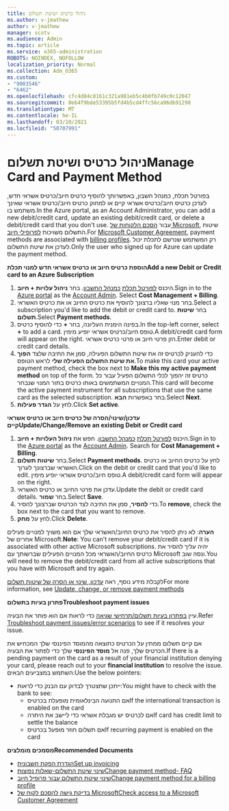 ```yaml
---
title: ניהול כרטיס ושיטת תשלום
ms.author: v-jmathew
author: v-jmathew
manager: scotv
ms.audience: Admin
ms.topic: article
ms.service: o365-administration
ROBOTS: NOINDEX, NOFOLLOW
localization_priority: Normal
ms.collection: Adm_O365
ms.custom:
- "9003546"
- "6462"
ms.openlocfilehash: cfc4d84c8161c321a981eb5c4b0fb749c0c12047
ms.sourcegitcommit: 0eb4f9bde53395b5fd4b5cd4ffc56ca96db91298
ms.translationtype: MT
ms.contentlocale: he-IL
ms.lasthandoff: 03/10/2021
ms.locfileid: "50707991"
---
```

# <a name="manage-card-and-payment-method"></a><span data-ttu-id="bcf84-102">ניהול כרטיס ושיטת תשלום</span><span class="sxs-lookup"><span data-stu-id="bcf84-102">Manage Card and Payment Method</span></span>

<span data-ttu-id="bcf84-103">בפורטל תכלת, כמנהל חשבון, באפשרותך להוסיף כרטיס חיוב/כרטיס אשראי חדש, לעדכן כרטיס חיוב/כרטיס אשראי קיים או למחוק כרטיס חיוב/כרטיס אשראי שאינך משתמש בו.</span><span class="sxs-lookup"><span data-stu-id="bcf84-103">In the Azure portal, as an Account Administrator, you can add a new debit/credit card, update an existing debit/credit card, or delete a debit/credit card that you don't use.</span></span> <span data-ttu-id="bcf84-104">עבור [הסכם הלקוחות של Microsoft](https://docs.microsoft.com/azure/billing/billing-how-to-change-credit-card?WT.mc_id=Portal-Microsoft_Azure_Support#check-access-to-a-microsoft-customer-agreement), שיטות התשלום משויכות [לפרופילי חיוב](https://docs.microsoft.com/azure/billing/billing-how-to-change-credit-card?WT.mc_id=Portal-Microsoft_Azure_Support#change-payment-method-for-a-billing-profile).</span><span class="sxs-lookup"><span data-stu-id="bcf84-104">For [Microsoft Customer Agreement](https://docs.microsoft.com/azure/billing/billing-how-to-change-credit-card?WT.mc_id=Portal-Microsoft_Azure_Support#check-access-to-a-microsoft-customer-agreement), payment methods are associated with [billing profiles](https://docs.microsoft.com/azure/billing/billing-how-to-change-credit-card?WT.mc_id=Portal-Microsoft_Azure_Support#change-payment-method-for-a-billing-profile).</span></span> <span data-ttu-id="bcf84-105">רק המשתמש שנרשם לתכלת יכול לעדכן את שיטת התשלום.</span><span class="sxs-lookup"><span data-stu-id="bcf84-105">Only the user who signed up for Azure can update the payment method.</span></span>

<span data-ttu-id="bcf84-106">**הוספת כרטיס חיוב או כרטיס אשראי חדש למנוי תכלת**</span><span class="sxs-lookup"><span data-stu-id="bcf84-106">**Add a new Debit or Credit card to an Azure Subscription**</span></span>

1. <span data-ttu-id="bcf84-107">היכנס [לפורטל תכלת](https://ms.portal.azure.com/) [כמנהל החשבון](https://docs.microsoft.com/azure/cost-management-billing/manage/billing-subscription-transfer?WT.mc_id=Portal-Microsoft_Azure_Support#whoisaa). בחר **ניהול עלויות + חיוב**.</span><span class="sxs-lookup"><span data-stu-id="bcf84-107">Sign in to the [Azure portal](https://ms.portal.azure.com/) as the [Account Admin](https://docs.microsoft.com/azure/cost-management-billing/manage/billing-subscription-transfer?WT.mc_id=Portal-Microsoft_Azure_Support#whoisaa). Select **Cost Management + Billing**.</span></span>
2. <span data-ttu-id="bcf84-108">בחר מנוי שאליו ברצונך להוסיף את כרטיס החיוב או את כרטיס האשראי.</span><span class="sxs-lookup"><span data-stu-id="bcf84-108">Select a subscription you'd like to add the debit or credit card to.</span></span> <span data-ttu-id="bcf84-109">בחר **שיטות תשלום**.</span><span class="sxs-lookup"><span data-stu-id="bcf84-109">Select **Payment methods**.</span></span>
3. <span data-ttu-id="bcf84-110">בפינה הימנית העליונה, בחר **+** כדי להוסיף כרטיס.</span><span class="sxs-lookup"><span data-stu-id="bcf84-110">In the top-left corner, select **+** to add a card.</span></span> <span data-ttu-id="bcf84-111">טופס חיוב/כרטיס אשראי יופיע מימין.</span><span class="sxs-lookup"><span data-stu-id="bcf84-111">A debit/credit card form will appear on the right.</span></span> <span data-ttu-id="bcf84-112">הזן פרטי חיוב או פרטי כרטיס אשראי.</span><span class="sxs-lookup"><span data-stu-id="bcf84-112">Enter debit or credit card details.</span></span>
4. <span data-ttu-id="bcf84-113">כדי להעניק לכרטיס זה את שיטת התשלום הפעילה, סמן את התיבה שלצד **הפוך את שיטת התשלום הפעילה שלי** לראש הטופס.</span><span class="sxs-lookup"><span data-stu-id="bcf84-113">To make this card your active payment method, check the box next to **Make this my active payment method** on top of the form.</span></span> <span data-ttu-id="bcf84-114">כרטיס זה יהפוך לכלי התשלום הפעיל עבור כל המנויים המשתמשים באותו כרטיס בתור המנוי שנבחר.</span><span class="sxs-lookup"><span data-stu-id="bcf84-114">This card will become the active payment instrument for all subscriptions that use the same card as the selected subscription.</span></span> <span data-ttu-id="bcf84-115">בחר באפשרות **הבא**.</span><span class="sxs-lookup"><span data-stu-id="bcf84-115">Select **Next**.</span></span>
5. <span data-ttu-id="bcf84-116">לחץ על **הגדר פעילות**.</span><span class="sxs-lookup"><span data-stu-id="bcf84-116">Click **Set active**.</span></span> 
 
<span data-ttu-id="bcf84-117">**עדכון/שינוי/הסרה של כרטיס חיוב או כרטיס אשראי קיים**</span><span class="sxs-lookup"><span data-stu-id="bcf84-117">**Update/Change/Remove an existing Debit or Credit card**</span></span>

1.  <span data-ttu-id="bcf84-118">היכנס [לפורטל תכלת](https://portal.azure.com/) [כמנהל החשבון](https://docs.microsoft.com/azure/billing/billing-subscription-transfer?WT.mc_id=Portal-Microsoft_Azure_Support#whoisaa). חפש את **ניהול העלויות + חיוב**.</span><span class="sxs-lookup"><span data-stu-id="bcf84-118">Sign in to the [Azure portal](https://portal.azure.com/) as the [Account Admin](https://docs.microsoft.com/azure/billing/billing-subscription-transfer?WT.mc_id=Portal-Microsoft_Azure_Support#whoisaa). Search for **Cost Management + Billing**.</span></span>
2.  <span data-ttu-id="bcf84-119">בחר **שיטות תשלום**.</span><span class="sxs-lookup"><span data-stu-id="bcf84-119">Select **Payment methods**.</span></span> <span data-ttu-id="bcf84-120">לחץ על כרטיס החיוב או כרטיס האשראי שברצונך לערוך.</span><span class="sxs-lookup"><span data-stu-id="bcf84-120">Click on the debit or credit card that you'd like to edit.</span></span> <span data-ttu-id="bcf84-121">טופס חיוב/כרטיס אשראי יופיע מימין.</span><span class="sxs-lookup"><span data-stu-id="bcf84-121">A debit/credit card form will appear on the right.</span></span>
3.  <span data-ttu-id="bcf84-122">עדכן את פרטי החיוב או כרטיס האשראי.</span><span class="sxs-lookup"><span data-stu-id="bcf84-122">Update the debit or credit card details.</span></span> <span data-ttu-id="bcf84-123">בחר **שמור**.</span><span class="sxs-lookup"><span data-stu-id="bcf84-123">Select **Save**.</span></span>
4.  <span data-ttu-id="bcf84-124">כדי **להסיר**, סמן את התיבה לצד הכרטיס שברצונך להסיר.</span><span class="sxs-lookup"><span data-stu-id="bcf84-124">To **remove**, check the box next to the card that you want to remove.</span></span>
5.  <span data-ttu-id="bcf84-125">לחץ על **מחק**.</span><span class="sxs-lookup"><span data-stu-id="bcf84-125">Click **Delete**.</span></span>

<span data-ttu-id="bcf84-126">**הערה**: לא ניתן להסיר את כרטיס החיוב/האשראי שלך אם הוא משויך למנויים פעילים אחרים של Microsoft.</span><span class="sxs-lookup"><span data-stu-id="bcf84-126">**Note**: You can't remove your debit/credit card if it is associated with other active Microsoft subscriptions.</span></span> <span data-ttu-id="bcf84-127">יהיה עליך להסיר את כרטיס החיוב/האשראי מכל המנויים הפעילים שברשותך עם Microsoft ונסה שוב.</span><span class="sxs-lookup"><span data-stu-id="bcf84-127">You will need to remove the debit/credit card from all active subscriptions that you have with Microsoft and try again.</span></span>

<span data-ttu-id="bcf84-128">לקבלת מידע נוסף, ראה [עדכון, שינוי או הסרה של שיטות תשלום](https://docs.microsoft.com/azure/billing/billing-how-to-change-credit-card?WT.mc_id=Portal-Microsoft_Azure_Support)</span><span class="sxs-lookup"><span data-stu-id="bcf84-128">For more information, see [Update, change, or remove payment methods](https://docs.microsoft.com/azure/billing/billing-how-to-change-credit-card?WT.mc_id=Portal-Microsoft_Azure_Support)</span></span>

<span data-ttu-id="bcf84-129">**פתרון בעיות בתשלום**</span><span class="sxs-lookup"><span data-stu-id="bcf84-129">**Troubleshoot payment issues**</span></span>

<span data-ttu-id="bcf84-130">עיין [בפתרון בעיות תשלום/תרחישי שגיאה](https://docs.microsoft.com/azure/cost-management-billing/manage/billing-troubleshoot-azure-payment-issues) כדי לראות אם הוא פותר את הבעיה.</span><span class="sxs-lookup"><span data-stu-id="bcf84-130">Refer [Troubleshoot payment issues/error scenarios](https://docs.microsoft.com/azure/cost-management-billing/manage/billing-troubleshoot-azure-payment-issues) to see if it resolves your issue.</span></span>

<span data-ttu-id="bcf84-131">אם קיים תשלום ממתין על הכרטיס כתוצאה מהמוסד הפיננסי שלך המכחיש את הכרטיס שלך, פנה אל **מוסד הפיננסי** שלך כדי לפתור את הבעיה.</span><span class="sxs-lookup"><span data-stu-id="bcf84-131">If there is a pending payment on the card as a result of your financial institution denying your card, please reach out to your **financial institution** to resolve the issue.</span></span> <span data-ttu-id="bcf84-132">השתמש במצביעים הבאים:</span><span class="sxs-lookup"><span data-stu-id="bcf84-132">Use the below pointers:</span></span>

- <span data-ttu-id="bcf84-133">ייתכן שתצטרך לבדוק עם הבנק כדי לראות:</span><span class="sxs-lookup"><span data-stu-id="bcf84-133">You might have to check with the bank to see:</span></span> 
    - <span data-ttu-id="bcf84-134">אם התנועה הבינלאומית מופעלת בכרטיס</span><span class="sxs-lookup"><span data-stu-id="bcf84-134">If the international transaction is enabled on the card</span></span>
    - <span data-ttu-id="bcf84-135">אם לכרטיס יש מגבלת אשראי כדי ליישב את היתרה</span><span class="sxs-lookup"><span data-stu-id="bcf84-135">If card has credit limit to settle the balance</span></span>
    - <span data-ttu-id="bcf84-136">אם תשלום חוזר מופעל בכרטיס</span><span class="sxs-lookup"><span data-stu-id="bcf84-136">If recurring payment is enabled on the card</span></span>

<span data-ttu-id="bcf84-137">**מסמכים מומלצים**</span><span class="sxs-lookup"><span data-stu-id="bcf84-137">**Recommended Documents**</span></span>

- [<span data-ttu-id="bcf84-138">הגדרת הפקת חשבונית</span><span class="sxs-lookup"><span data-stu-id="bcf84-138">Set up invoicing</span></span>](https://docs.microsoft.com/azure/cost-management-billing/manage/pay-by-invoice)
- [<span data-ttu-id="bcf84-139">שינוי שיטת התשלום-שאלות נפוצות</span><span class="sxs-lookup"><span data-stu-id="bcf84-139">Change payment method- FAQ</span></span>](https://docs.microsoft.com/azure/cost-management-billing/manage/change-credit-card?WT.mc_id=Portal-Microsoft_Azure_Support#frequently-asked-questions)
- [<span data-ttu-id="bcf84-140">שינוי שיטת התשלום עבור פרופיל חיוב</span><span class="sxs-lookup"><span data-stu-id="bcf84-140">Change payment method for a billing profile</span></span>](https://docs.microsoft.com/azure/cost-management-billing/manage/change-credit-card?WT.mc_id=Portal-Microsoft_Azure_Support#change-payment-method-for-a-billing-profile)
- [<span data-ttu-id="bcf84-141">בדיקת גישה להסכם לקוח של Microsoft</span><span class="sxs-lookup"><span data-stu-id="bcf84-141">Check access to a Microsoft Customer Agreement</span></span>](https://docs.microsoft.com/azure/cost-management-billing/manage/change-credit-card?WT.mc_id=Portal-Microsoft_Azure_Support#check-access-to-a-microsoft-customer-agreement)

